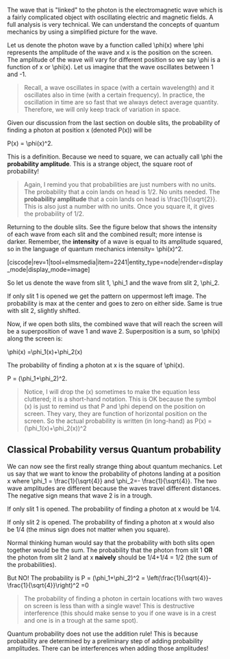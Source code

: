 The wave that is "linked" to the photon is the electromagnetic wave which is a fairly complicated object with oscillating electric and magnetic fields. A full analysis is very technical. We can understand the concepts of quantum mechanics by using a simplified picture for the wave.

Let us denote the photon wave by a function called <lrn-math>\phi(x)</lrn-math> where <lrn-math>\phi</lrn-math> represents the amplitude of the wave and x is the position on the screen. The amplitude of the wave will vary for different position so we say <lrn-math>\phi</lrn-math> is a function of <lrn-math>x</lrn-math> or <lrn-math>\phi(x)</lrn-math>. Let us imagine that the wave oscillates between 1 and -1.

> Recall, a wave oscillates in space (with a certain wavelength) and it oscillates also in time (with a certain frequency). In practice, the oscillation in time are so fast that we always detect average quantity. Therefore, we will only keep track of variation in space.

Given our discussion from the last section on double slits, the probability of finding a photon at position x (denoted P(x)) will be

<lrn-math>P(x) = \phi(x)^2</lrn-math>.

This is a definition. Because we need to square, we can actually call <lrn-math>\phi</lrn-math> the **probability amplitude**. This is a strange object, the square root of probability!

> Again, I remind you that probabilities are just numbers with no units. The probability that a coin lands on head is 1/2. No units needed. The **probability amplitude** that a coin lands on head is <lrn-math>\frac{1}{\sqrt{2}}</lrn-math>. This is also just a number with no units. Once you square it, it gives the probability of 1/2.

Returning to the double slits. See the figure below that shows the intensity of each wave from each slit and the combined result; more intense is darker. Remember, the **intensity** of a wave is equal to its amplitude squared, so in the language of quantum mechanics intensity= <lrn-math>\phi(x)^2</lrn-math>.

[ciscode|rev=1|tool=elmsmedia|item=2241|entity_type=node|render=display_mode|display_mode=image]

So let us denote the wave from slit 1, <lrn-math>\phi_1</lrn-math> and the wave from slit 2, <lrn-math>\phi_2</lrn-math>.

If only slit 1 is opened we get the pattern on uppermost left image. The probability is max at the center and goes to zero on either side. Same is true with slit 2, slightly shifted.

Now, if we open both slits, the combined wave that will reach the screen will be a superposition of wave 1 and wave 2. Superposition is a sum, so <lrn-math>\phi(x)</lrn-math> along the screen is:

<lrn-math>\phi(x) =\phi_1(x)+\phi_2(x)</lrn-math>

The probability of finding a photon at x is the square of <lrn-math>\phi(x)</lrn-math>.

<lrn-math>P = (\phi_1+\phi_2)^2</lrn-math>.

> Notice, I will drop the <lrn-math>(x)</lrn-math> sometimes to make the equation less cluttered; it is a short-hand notation. This is OK because the symbol <lrn-math>(x)</lrn-math> is just to remind us that <lrn-math>P</lrn-math> and <lrn-math>\phi</lrn-math> depend on the position on screen. They vary, they are function of horizontal position on the screen. So the actual probability is written (in long-hand) as <lrn-math>P(x) = (\phi_1(x)+\phi_2(x))^2</lrn-math>

## Classical Probability versus Quantum probability

We can now see the first really strange thing about quantum mechanics. Let us say that we want to know the probability of photons landing at a position <lrn-math>x</lrn-math> where <lrn-math>\phi_1 = \frac{1}{\sqrt{4}}</lrn-math> and <lrn-math>\phi_2=- \frac{1}{\sqrt{4}}</lrn-math>. The two wave amplitudes are different because the waves travel different distances. The negative sign means that wave 2 is in a trough.

If only slit 1 is opened. The probability of finding a photon at x would be 1/4.

If only slit 2 is opened. The probability of finding a photon at x would also be 1/4 (the minus sign does not matter when you square).

Normal thinking human would say that the probability with both slits open together would be the sum. The probability that the photon from slit 1 **OR** the photon from slit 2 land at x **naively** should be 1/4+1/4 = 1/2 (the sum of the probabilities).

But NO! The probability is <lrn-math>P = (\phi_1+\phi_2)^2 = \left(\frac{1}{\sqrt{4}}-\frac{1}{\sqrt{4}}\right)^2 =0</lrn-math>

> The probability of finding a photon in certain locations with two waves on screen is less than with a single wave! This is destructive interference (this should make sense to you if one wave is in a crest and one is in a trough at the same spot).

Quantum probability does not use the addition rule! This is because probability are determined by a preliminary step of adding probability amplitudes. There can be interferences when adding those amplitudes!

